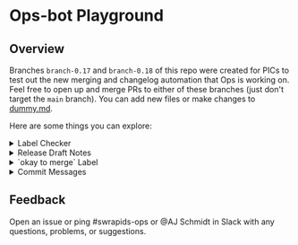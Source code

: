 # Ops-bot Playground

## Overview

Branches `branch-0.17` and `branch-0.18` of this repo were created for PICs to test out the new merging and changelog automation that Ops is working on. Feel free to open up and merge PRs to either of these branches (just don't target the `main` branch). You can add new files or make changes to [dummy.md](dummy.md).

Here are some things you can explore:

<details>
<summary>Label Checker</summary>

The label checker on PRs. This ensures that PRs have one (and only one) of the following labels: `bug`, `doc`, `feature request`, `improvement`. For now adding labels will be a manual process, but this can be automated in a future iteration.

![label checker](./imgs/label_check.png)

</details>

<details>
<summary>Release Draft Notes</summary>

The _release draft notes_ (available under [ops-bot releases](https://github.com/rapidsai/ops-bot/releases)). Anytime a PR is merged to versioned branch (i.e. `branch-0.xx`), it will be added to that branch's release draft notes. These notes will then be committed to the repo on release day.

![release draft notes](./imgs/draft_notes.png)

</details>

<details>
<summary>`okay to merge` Label</summary>

The `okay to merge` label. The auto-merger is cron-based and runs every 30 minutes (on the hour and half past). Adding this label to a PR will schedule it to be merged during the next cycle as long as the following criteria are met:

- No merge conflicts
- All GitHub checks are passing (required reviewers, gpuCI, etc.)
- Not merging into the `main` branch (`main` targeted PRs will be handled manually)
- User who last added the `okay to merge` label is a part of the `<repo>-write` team (`cudf-write`, `cuml-write`, etc.). All PICs have been added to `ops-bot-write` for the sake of testing this repo.

![okay to merge label](./imgs/okay_to_merge.png)

</details>

<details>
<summary>Commit Messages</summary>

Commit messages for auto-merged PRs. They include the PR body, authors, approvers, and a URL to the PR. Note that on GitHub.com, the PR URL appears as `#27`, but in your local `git` log, it will appear as an _actual_ URL. GitHub has some client-side JavaScript that makes it appear that way on their site.

![commit messages](./imgs/commit_msg.png)

</details>

## Feedback

Open an issue or ping #swrapids-ops or @AJ Schmidt in Slack with any questions, problems, or suggestions.
